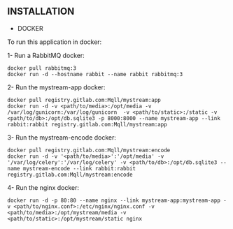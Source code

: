 ## INSTALLATION

* DOCKER

To run this application in docker:

1- Run a RabbitMQ docker:
```
docker pull rabbitmq:3
docker run -d --hostname rabbit --name rabbit rabbitmq:3
```

2- Run the mystream-app docker:
```
docker pull registry.gitlab.com:Mqll/mystream:app
docker run -d -v <path/to/media>:/opt/media -v /var/log/gunicorn:/var/log/gunicorn  -v <path/to/static>:/static -v <path/to/db>:/opt/db.sqlite3 -p 8000:8000 --name mystream-app --link rabbit:rabbit registry.gitlab.com:Mqll/mystream:app
```

3- Run the mystream-encode docker:
```
docker pull registry.gitlab.com:Mqll/mystream:encode
docker run -d -v '<path/to/media>':'/opt/media' -v '/var/log/celery':'/var/log/celery' -v <path/to/db>:/opt/db.sqlite3 --name mystream-encode --link rabbit:rabbit registry.gitlab.com:Mqll/mystream:encode
```

4- Run the nginx docker:
```
docker run -d -p 80:80 --name nginx --link mystream-app:mystream-app -v <path/to/nginx.conf>:/etc/nginx/nginx.conf -v <path/to/media>:/opt/mystream/media -v <path/to/static>:/opt/mystream/static nginx
```
